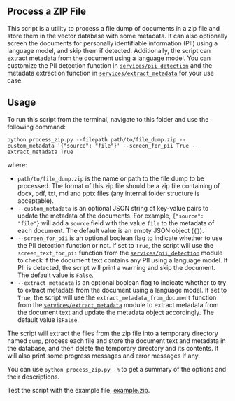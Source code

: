 ## Process a ZIP File

This script is a utility to process a file dump of documents in a zip file and store them in the vector database with some metadata. It can also optionally screen the documents for personally identifiable information (PII) using a language model, and skip them if detected. Additionally, the script can extract metadata from the document using a language model. You can customize the PII detection function in [`services/pii_detection`](../../services/pii_detection.py) and the metadata extraction function in [`services/extract_metadata`](../../services/extract_metadata.py) for your use case.

## Usage

To run this script from the terminal, navigate to this folder and use the following command:

```
python process_zip.py --filepath path/to/file_dump.zip --custom_metadata '{"source": "file"}' --screen_for_pii True --extract_metadata True
```

where:

- `path/to/file_dump.zip` is the name or path to the file dump to be processed. The format of this zip file should be a zip file containing of docx, pdf, txt, md and pptx files (any internal folder structure is acceptable).
- `--custom_metadata` is an optional JSON string of key-value pairs to update the metadata of the documents. For example, `{"source": "file"}` will add a `source` field with the value `file` to the metadata of each document. The default value is an empty JSON object (`{}`).
- `--screen_for_pii` is an optional boolean flag to indicate whether to use the PII detection function or not. If set to `True`, the script will use the `screen_text_for_pii` function from the [`services/pii_detection`](../../services/pii_detection.py) module to check if the document text contains any PII using a language model. If PII is detected, the script will print a warning and skip the document. The default value is `False`.
- `--extract_metadata` is an optional boolean flag to indicate whether to try to extract metadata from the document using a language model. If set to `True`, the script will use the `extract_metadata_from_document` function from the [`services/extract_metadata`](../../services/extract_metadata.py) module to extract metadata from the document text and update the metadata object accordingly. The default value is`False`.

The script will extract the files from the zip file into a temporary directory named `dump`, process each file and store the document text and metadata in the database, and then delete the temporary directory and its contents. It will also print some progress messages and error messages if any.

You can use `python process_zip.py -h` to get a summary of the options and their descriptions.

Test the script with the example file, [example.zip](example.zip).
